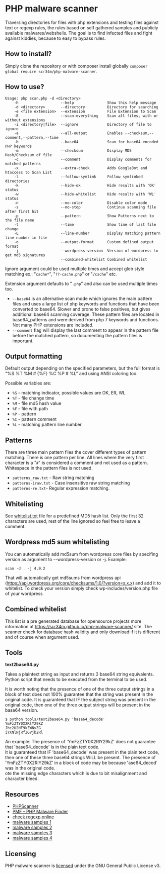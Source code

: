 PHP malware scanner
===================

Traversing directories for files with php extensions and testing files against text or regexp rules, the rules based on self gathered samples and publicly available malwares/webshells.
The goal is to find infected files and fight against kiddies, because to easy to bypass rules.

How to install?
---

Simply clone the repository or with composer install globally `composer global require scr34m/php-malware-scanner`.

How to use?
-----------

```
Usage: php scan.php -d <directory>
    -h                   --help               Show this help message
    -d <directory>       --directory          Directory for searching
    -e <file extension>  --extension          File Extension to Scan
    -E                   --scan-everything    Scan all files, with or without extensions
    -i <directory|file>  --ignore             Directory of file to ignore
    -a                   --all-output         Enables --checksum,--comment,--pattern,--time
    -b                   --base64             Scan for base64 encoded PHP keywords
    -m                   --checksum           Display MD5 Hash/Checksum of file
    -c                   --comment            Display comments for matched patterns
    -x                   --extra-check        Adds GoogleBot and htaccess to Scan List
    -l                   --follow-symlink     Follow symlinked directories
    -k                   --hide-ok            Hide results with 'OK' status
    -w                   --hide-whitelist     Hide results with 'WL' status
    -n                   --no-color           Disable color mode
    -s                   --no-stop            Continue scanning file after first hit
    -p                   --pattern            Show Patterns next to the file name
    -t                   --time               Show time of last file change
    -L                   --line-number        Display matching pattern line number in file
    -o                   --output-format      Custom defined output format
    -j                   --wordpress-version  Version of wordpress to get md5 signatures
                         --combined-whitelist Combined whitelist
```

Ignore argument could be used multiple times and accept glob style matching ex.: "`cache*`", "`??-cache.php`" or "`/cache`" etc.

Extension argument defaults to "`.php`" and also can be used multiple times too.

* `--base64` is an alternative scan mode which ignores the main pattern files and uses a large list of php keywords and functions that have been converted to base64.  Slower and prone to false positives, but gives additional base64 scanning coverage.  These pattern files are located in base64_patterns and were derived from php 7 keywords and functions.  Not many PHP extensions are included.
* `--comment` flag will display the last comment to appear in the pattern file before the matched pattern, so documenting the pattern files is important.

Output formatting
-----------------

Default output depending on the specified parameters, but the full format is "%S %T %M # {%F} %C %P # %L" and using ANSI coloring too.

Possible variables are:

* `%S` - matching indicator, possible values are OK, ER, WL
* `%T` - file change time
* `%M` - file md5 hash value
* `%F` - file with path
* `%P` - pattern
* `%C` - pattern comment
* `%L` - matching pattern line number

Patterns
--------

There are three main pattern files the cover different types of pattern matching.  There is one pattern per line.  All lines where the very first character is a "`#`" is considered a comment and not used as a pattern.  Whitespace in the pattern files is not used.

* `patterns_raw.txt` - Raw string matching
* `patterns-iraw.txt` - Case insensitive raw string matching
* `patterns-re.txt`- Regular expression matching.

Whitelisting
------------

See [whitelist.txt](https://github.com/scr34m/php-malware-scanner/blob/master/whitelist.txt) file for a predefined MD5 hash list. Only the first 32 characters are used, rest of the line ignored so feel free to leave a comment.

Wordpress md5 sum whitelisting
-------------
You can automatically add md5sum from wordpress core files by specifing version as argument to --wordpress-version or -j. 
Example:
```
scan -d . -j 4.9.2
```
That will automatically get md5sums from wordpress api (https://api.wordpress.org/core/checksums/1.0/?version=x.x.x) and add it to whitelist. To check your version simply check wp-includes/version.php file of your wordpress

Combined whitelist
---

This list is a pre generated database for opensource projects more information at https://scr34m.github.io/php-malware-scanner/ site.
The scanner check for database hash validity and only download if it is different and of course when argument used.

Tools
-----

**text2base64.py**

Takes a plaintext string as input and returns 3 base64 string equivalents.
Python script that needs to be executed from the terminal to be used.

It is worth noting that the presence of one of the three output strings in a block of text does not 100% guarantee that the string was
present in the original code.  It is guaranteed that IF the subject string was present in the original code, then one of the three
output strings will be present in the base64 version.

```
$ python tools/text2base64.py 'base64_decode'  
YmFzZTY0X2RlY29kZ  
Jhc2U2NF9kZWNvZG  
iYXNlNjRfZGVjb2Rl
```  
  
An example: The presence of 'YmFzZTY0X2RlY29kZ' does not guarantee that 'base64_decode' is in the plain text code.   
It is guaranteed that IF 'base64_decode' was present in the plain text code, then one of these three base64 strings WILL be present.
The presence of 'YmFzZTY0X2RlY29kZ' in a block of code may be because 'ase64_decod' was in the original code.  
ote the missing edge characters which is due to bit misalignment and character bleed.

Resources
---------

* [PHPScanner](https://github.com/PHPScannr/phpFUS)
* [PMF - PHP Malware Finder](https://github.com/nbs-system/php-malware-finder)
* [check regexp online](http://www.phpliveregex.com)
* [malware samples 1](https://github.com/nbs-system/php-malware-finder/tree/master/php-malware-finder/samples)
* [malware samples 2](https://github.com/r4v/php-exploits)
* [malware samples 3](https://github.com/nikicat/web-malware-collection)
* [malware samples 4](https://github.com/antimalware/manul/tree/master/src/scanner/static/signatures)

Licensing
---------

PHP malware scanner is [licensed](https://github.com/scr34m/php-malware-scanner/blob/master/LICENSE.txt) under the GNU General Public License v3.
